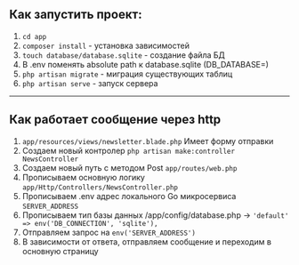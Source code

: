 ## Как запустить проект:

1. `cd app`
2. `composer install` - установка зависимостей
3. `touch database/database.sqlite` - создание файла БД
4. В .env поменять absolute path к database.sqlite (DB_DATABASE=)
5. `php artisan migrate` - миграция существующих таблиц
6. `php artisan serve` - запуск сервера
----
## Как работает сообщение через http
1. `app/resources/views/newsletter.blade.php` Имеет форму отправки
2.  Создаем новый контролер `php artisan make:controller NewsController`
3.  Создаем новый путь с методом Post `app/routes/web.php` 
4.  Прописываем основную логику `app/Http/Controllers/NewsController.php` 
5.  Прописываем .env  адрес локального Go микросервиса `SERVER_ADDRESS`
6.  Прописываем тип базы данных /app/config/database.php -> `'default' => env('DB_CONNECTION', 'sqlite'),`
6.  Отправляем запрос на `env('SERVER_ADDRESS')`
7.  В зависимости от ответа, отправляем сообщение и переходим в основную страницу